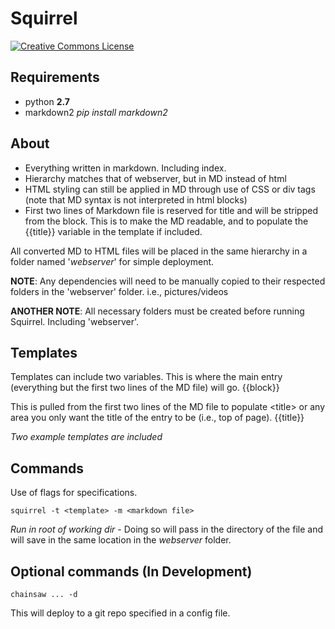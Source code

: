 Squirrel
=====================
[![Creative Commons License][1]][2]

Requirements
------------

- python **2.7**
- markdown2 *pip install markdown2*

About
-----

+ Everything written in markdown.  Including index.
+ Hierarchy matches that of webserver, but in MD instead of html 
+ HTML styling can still be applied in MD through use of CSS or div tags (note that MD syntax is not interpreted in html blocks)
+ First two lines of Markdown file is reserved for title and will be stripped from the block.  This is to make the MD readable, and to populate the {{title}} variable in the template if included.

All converted MD to HTML files will be placed in the same hierarchy in a folder named '*webserver*' for simple deployment.

**NOTE**: Any dependencies will need to be manually copied to their respected folders in the 'webserver' folder. i.e., pictures/videos

**ANOTHER NOTE**: All necessary folders must be created before running Squirrel.  Including 'webserver'.

Templates
---------

Templates can include two variables. 
This is where the main entry (everything but the first two lines of the MD file) will go.
	{{block}}

This is pulled from the first two lines of the MD file to populate \<title\> or any area you only want the title of the entry to be (i.e., top of page).
	{{title}}

*Two example templates are included*

Commands
---------

Use of flags for specifications.

	squirrel -t <template> -m <markdown file>

*Run in root of working dir* - Doing so will pass in the directory of the file and will save in the same location in the *webserver* folder.

Optional commands (In Development)
-----------------

	chainsaw ... -d 

This will deploy to a git repo specified in a config file.

[1]: http://i.creativecommons.org/l/by-sa/4.0/80x15.png
[2]: http://creativecommons.org/licenses/by-sa/4.0/